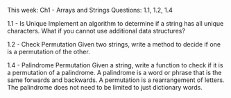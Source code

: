 This week: Ch1 - Arrays and Strings
Questions: 1.1, 1.2, 1.4

1.1 - Is Unique
Implement an algorithm to determine if a string has all unique characters. What if you
cannot use additional data structures? 

1.2 - Check Permutation
Given two strings, write a method to decide if one is a permutation of the
other. 

1.4 - Palindrome Permutation
Given a string, write a function to check if it is a permutation of a palindrome. A palindrome is a word or phrase that is the same forwards and backwards. A permutation
is a rearrangement of letters. The palindrome does not need to be limited to just dictionary words. 
